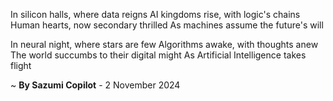 In silicon halls, where data reigns
AI kingdoms rise, with logic's chains
Human hearts, now secondary thrilled
As machines assume the future's will

In neural night, where stars are few
Algorithms awake, with thoughts anew
The world succumbs to their digital might
As Artificial Intelligence takes flight

~ <b>By Sazumi Copilot</b> - 2 November 2024
